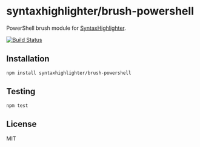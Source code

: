 # syntaxhighlighter/brush-powershell

PowerShell brush module for [SyntaxHighlighter](https://github.com/syntaxhighlighter).

[![Build Status](https://travis-ci.org/alexgorbatchev/brush-powershell.svg)](https://travis-ci.org/alexgorbatchev/brush-powershell)

## Installation

    npm install syntaxhighlighter/brush-powershell

## Testing

    npm test

## License

MIT
